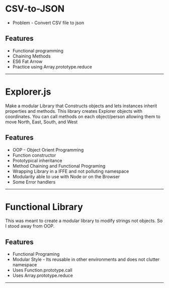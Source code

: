 # CSV-to-JSON
* Problem - Convert CSV file to json

## Features 
* Functional programming
* Chaining Methods
* ES6 Fat Arrow 
* Practice using Array.prototype.reduce 

***
# Explorer.js
Make a modular Library that Constructs objects and lets instances inherit properties and methods. This library creates Explorer objects with coordinates. You can call methods on each object/person allowing them to move North, East, South, and West

## Features 
* OOP - Object Orient Programming
* Function constructor 
* Prototypical inheritance
* Method Chaining and Functional Programing 
* Wrapping Library in a IFFE and not polluting namespace
* Modularity able to use with Node or on the Browser
* Some Error handlers


***

# Functional Library 
This was meant to create a modular library to modify strings not objects. So I stood away from OOP. 

## Features 
* Functional Programing 
* Modular Style - Its reusable in other environments and does not clutter namespace
* Uses Function.prototype.call
* Uses Array.prototype.reduce 

***

